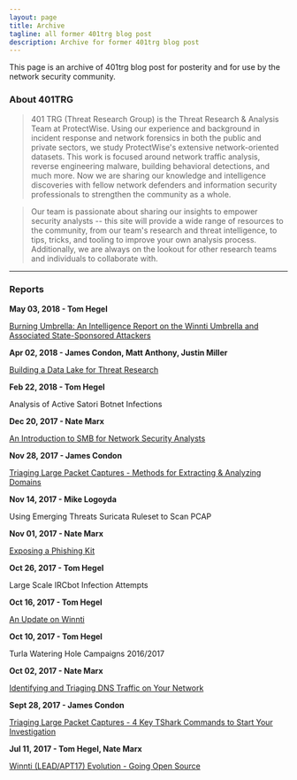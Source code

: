 ```yaml
---
layout: page
title: Archive
tagline: all former 401trg blog post
description: Archive for former 401trg blog post
---
```


This page is an archive of 401trg blog post for posterity and for use by the network security community.

### About 401TRG

> 401 TRG (Threat Research Group) is the Threat Research & Analysis Team at ProtectWise. Using our experience and background in incident response and network forensics in both the public and private sectors, we study ProtectWise's extensive network-oriented datasets. This work is focused around network traffic analysis, reverse engineering malware, building behavioral detections, and much more. Now we are sharing our knowledge and intelligence discoveries with fellow network defenders and information security professionals to strengthen the community as a whole.  

> Our team is passionate about sharing our insights to empower security analysts -- this site will provide a wide range of resources to the community, from our team's research and threat intelligence, to tips, tricks, and tooling to improve your own analysis process. Additionally, we are always on the lookout for other research teams and individuals to collaborate with. 

---

### Reports

**May 03, 2018 - Tom Hegel**

[Burning Umbrella: An Intelligence Report on the Winnti Umbrella and Associated State-Sponsored Attackers](pages/burning-umbrella.html)

**Apr 02, 2018 - James Condon, Matt Anthony, Justin Miller**

[Building a Data Lake for Threat Research](pages/building-a-data-lake-for-threat-research.html)

**Feb 22, 2018 - Tom Hegel**

Analysis of Active Satori Botnet Infections

**Dec 20, 2017 - Nate Marx**

[An Introduction to SMB for Network Security Analysts](pages/an-introduction-to-smb-for-network-security-analysts.html)

**Nov 28, 2017 - James Condon**

[Triaging Large Packet Captures - Methods for Extracting & Analyzing Domains](pages/triaging-large-packet-captures-methods-for-extracting-analyzing-domains.html)

**Nov 14, 2017 - Mike Logoyda**

Using Emerging Threats Suricata Ruleset to Scan PCAP

**Nov 01, 2017 - Nate Marx**

[Exposing a Phishing Kit](pages/exposing-a-phishing-kit.html)

**Oct 26, 2017 - Tom Hegel**

Large Scale IRCbot Infection Attempts

**Oct 16, 2017 - Tom Hegel**

[An Update on Winnti](pages/an-update-on-winnti.html)

**Oct 10, 2017 - Tom Hegel**

Turla Watering Hole Campaigns 2016/2017

**Oct 02, 2017 - Nate Marx**

[Identifying and Triaging DNS Traffic on Your Network](pages/identifying-and-triaging-dns-traffic-on-your-network.html)

**Sept 28, 2017 - James Condon**

[Triaging Large Packet Captures - 4 Key TShark Commands to Start Your Investigation](pages/triaging-large-packet-captures-4-key-tshark-commands-to-start-your-investigation.html)

**Jul 11, 2017 - Tom Hegel, Nate Marx**

[Winnti (LEAD/APT17) Evolution - Going Open Source](pages/winnti-evolution-going-open-source.html)
